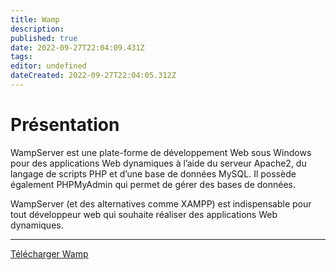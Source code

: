 ```yaml
---
title: Wamp
description: 
published: true
date: 2022-09-27T22:04:09.431Z
tags: 
editor: undefined
dateCreated: 2022-09-27T22:04:05.312Z
---
```


# Présentation
WampServer est une plate-forme de développement Web sous Windows pour des applications Web dynamiques à l’aide du serveur Apache2, du langage de scripts PHP et d’une base de données MySQL. Il possède également PHPMyAdmin qui permet de gérer des bases de données.

WampServer (et des alternatives comme XAMPP) est indispensable pour tout développeur web qui souhaite réaliser des applications Web dynamiques.

---
[Télécharger Wamp](https://www.wampserver.com/)
